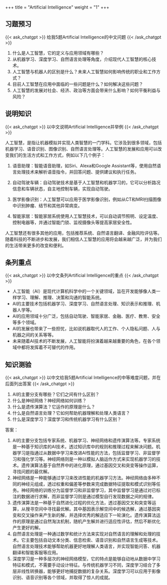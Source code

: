 +++
title = "Artificial Intelligence"
weight = "1"
+++
## 习题预习
{{< ask_chatgpt >}}
给我5题Artificial Intelligence的中文问题
{{< /ask_chatgpt >}}

1. 什么是人工智慧，它的定义与应用领域有哪些？
2. 从机器学习、深度学习、自然语言处理等角度，介绍现代人工智慧的核心技术。
3. 人工智慧与机器人的区别是什么？未来人工智慧如何影响传统的职业和工作方式？
4. 目前人工智慧在应用中面临的一些问题是什么？如何解决这些问题？
5. 人工智慧的发展对社会、经济、政治等方面会带来什么影响？如何平衡利益与风险？   

## 说明知识
{{< ask_chatgpt >}}
以中文说明Artificial Intelligence并举例
{{< /ask_chatgpt >}}

人工智慧，是指让机器模拟并实现人类智慧的一门学科。它涉及到很多领域，包括机器学习、语音识别、图像识别、自然语言处理等。人工智慧的发展和应用可以改变我们的生活方式和工作方式，例如以下几个例子：

1. 语音助理：智能语音助理，如Siri、Alexa和Google Assistant等，使用自然语言处理技术来解析语音指令，并回答问题、提供建议和执行任务。

2. 自动驾驶车辆：自动驾驶技术是基于人工智慧和机器学习的，它可以分析路况信息和车辆状态，自主地控制车辆，实现自动驾驶。

3. 医学影像识别：人工智慧可以应用于医学影像识别，例如从CT和MRI扫描图像中识别肿瘤、结节和其他异常病变。

4. 智能家居：智能家居系统使用人工智慧技术，可以自动调节照明、设定温度、控制电器等，并通过智能门锁、监视摄像头等提高家居安全性。

人工智慧还有很多其他的应用，包括推荐系统、自然语言翻译、金融风险评估等。随着科技的不断进步和发展，我们相信人工智慧的应用将会越来越广泛，并为我们的生活带来更多的改变和便利。   

## 条列重点
{{< ask_chatgpt >}}
以中文条列Artificial Intelligence的重点
{{< /ask_chatgpt >}}

- 人工智能（AI）是现代计算机科学中的一个关键领域，旨在开发能够像人类一样学习、理解、推理、决策和沟通的智能系统。
- AI的主要技术包括机器学习、深度学习、自然语言处理、知识表示和推理、机器人学等。
- AI的应用领域十分广泛，包括自动驾驶、智能家居、金融、医疗、教育、安全等多个领域。
- AI的发展也带来了一些担忧，比如说机器取代人的工作、个人隐私问题、人与机器之间的关系等等。
- 未来随着AI技术的不断发展，人工智能将扮演着越来越重要的角色，在各个领域中都将发挥着不可替代的作用。   

## 知识测验
{{< ask_chatgpt >}}
以中文给我5题Artificial Intelligence的中等难度问题，并在后面列出答案
{{< /ask_chatgpt >}}

1. AI的主要分支有哪些？它们之间有什么区别？
2. 什么是神经网络？神经网络如何训练？
3. 什么是遗传演算法？它运作的原理是什么？
4. 什么是自然语言处理？它如何帮助机器理解和处理人类语言？
5. 什么是深度学习？深度学习和传统机器学习有什么区别？

答案：
1. AI的主要分支包括专家系统、机器学习、神经网络和遗传演算法等。专家系统是一种基于知识库的AI技术，透过知识库中的规则和推理过程来解决问题。机器学习是指通过从数据中学习来改进AI性能的方法，包括监督学习、非监督学习和强化学习等。神经网络则是一种以模拟人脑运作方式来实现机器学习的技术。遗传演算法基于自然界中的进化原理，通过基因交叉和突变等操作运算，寻找问题的最优解。
2. 神经网络是一种能够通过学习来改进性能的机器学习方法。神经网络由多种不同的神经元组成，透过权重和偏差等参数来完成数据特征提取和模式识别等任务。神经网络的训练分为监督学习和非监督学习，其中监督学习是通过对已标注的数据进行求解，而非监督学习则是通过模型自行发现数据之间的规律。
3. 遗传演算法是一种基于自然进化过程的优化方法，透过基因交叉和突变等运算，从搜寻空间中寻找最优解。其中基因表示解空间中的候选解，通过基因突变和交叉操作来产生新的解，并选择优秀的解适应下一轮演化。遗传演算法运作的原理是通过自然淘汰机制，随机产生解并进行适应性评估，然后不断优化产生更好的解。
4. 自然语言处理是一种通过数学和统计方法来实现对自然语言的理解和处理的技术。它主要包括自动文本分类、信息检索、语音识别和自然语言生成等技术。自然语言处理技术能够帮助机器更好地理解人类语言，并实现智能问答、机器翻译和智能客服等应用。
5. 深度学习是一种多层次的神经网络模型，它的特点是能够自动地从数据中学习特征和模式，不需要手动设计特征。与传统机器学习不同，深度学习结合了多层非线性转换器，能够更好地捕捉数据的复杂关系。深度学习可以应用于影像识别、语音识别等各个领域，并取得了惊人的成就。   

